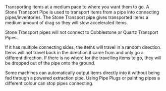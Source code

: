 <lore>
Transporting items at a medium pace to where you want them to go.
</lore>
<no_lore>
A Stone Transport Pipe is used to transport items from a pipe into connecting pipes/inventories.
</no_lore>

<recipes stack="buildcrafttransport:pipe_items_stone_colorless"/>

<chapter name="Pipe Mechanics"/>
The Stone Transport pipe gives transported items a medium amount of drag so they will slow accelerated items.

Stone Transport pipes will not connect to Cobblestone or Quartz Transport Pipes.

If it has multiple connecting sides, the items will travel in a random direction.
Items will not travel back in the direction it came from and only go a different direction.
If there is no where for the travelling items to go, they will be dropped out of the pipe onto the ground.

Some machines can automatically output items directly into it without being fed through a powered extraction pipe.
Using Pipe Plugs or painting pipes a different colour can stop pipes connecting.

<usages stack="buildcrafttransport:pipe_items_stone_colorless"/>